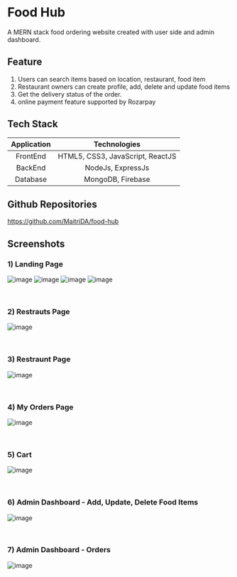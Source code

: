 # Food Hub
A MERN stack food ordering website created with user side and admin dashboard.

## Feature 
1) Users can search items based on location, restaurant, food item
2) Restaurant owners can create profile, add, delete and update food items
3) Get the delivery status of the order.
4) online payment feature supported by Rozarpay

## Tech Stack
| Application | Technologies |
| :------------: |:-------------:|
| FrontEnd | HTML5, CSS3, JavaScript, ReactJS |
| BackEnd  | NodeJs, ExpressJs |
| Database | MongoDB, Firebase |

## Github Repositories
https://github.com/MaitriDA/food-hub

## Screenshots
### 1) Landing Page
![image](https://drive.google.com/uc?export=view&id=15r2XEWulLWcGXvkxmnjsJG19GWgREf33)
![image](https://drive.google.com/uc?export=view&id=19XwPHMzTKChqXWi4RnoZjecVt-B4rIj6)
![image](https://drive.google.com/uc?export=view&id=1NcP8nErSrHnBMxFj1B3aHcD9DTlXNkk2)
![image](https://drive.google.com/uc?export=view&id=1mkbc1tBoJnYS5QYuocQuE6ZiQQxwhBwN)

<br/>

### 2) Restrauts Page
![image](https://drive.google.com/uc?export=view&id=1jzjFgH-oFMMw21us7GKtXR1D9Vg53Rq8)

<br/>

### 3) Restraunt Page
![image](https://drive.google.com/uc?export=view&id=1KUAlYEg9feKVC2VciFcn02KSHJZ60Arb)

<br/>

### 4) My Orders Page
![image](https://drive.google.com/uc?export=view&id=1RnCG5xctWT4fLTXlB99cTqrOG_ippjwc)

<br/>

### 5) Cart
![image](https://drive.google.com/uc?export=view&id=1ueQejK0NU3CpCBfhmP3cIjlA3QMRE-7c)

<br/>

### 6) Admin Dashboard - Add, Update, Delete Food Items
![image](https://drive.google.com/uc?export=view&id=1gn3uufi93doghEDY_n7U-nZJDPrSYEOm)

<br/>

### 7) Admin Dashboard - Orders
![image](https://drive.google.com/uc?export=view&id=1w_nKw8N7TWuGWkQLgnXU5jik4a8zTire)
